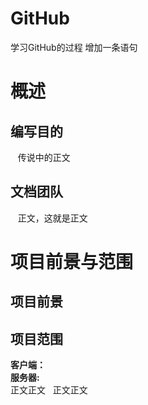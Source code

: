 # GitHub
学习GitHub的过程
增加一条语句

# 概述  
## 编写目的   
    传说中的正文
## 文档团队  
    正文，这就是正文
# 项目前景与范围  
## 项目前景  
## 项目范围  
**客户端：**  
**服务器:**  
正文正文  
正文正文  
